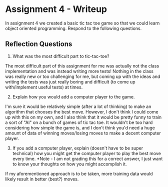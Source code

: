 # Assignment 4 - Writeup

In assignment 4 we created a basic tic tac toe game so that we could learn object oriented programming. Respond to the following questions.

## Reflection Questions

1. What was the most difficult part to tic-tac-toe?

The most difficult part of this assignment for me was actually not the class implementation and was instead writing more tests!
Nothing in the class was really new or too challenging for me, but coming up with the ideas and writing the tests was just really boring and difficult (to come up with/implement useful tests) at times.

2. Explain how you would add a computer player to the game.

I'm sure it would be relatively simple (after a lot of thinking) to make an algorithm that chooses the best move.
However, I don't think I could come up with this on my own, and I also think that it would be pretty funny to train a sort of "AI" on a bunch of games of tic tac toe. It wouldn't be too hard considering how simple the game is, and I don't think you'd need a huge amount of data of winning moves/losing moves to make a decent computer player.

3. If you add a computer player, explain (doesn't have to be super technical) how you might get the computer player to play the best move every time. *Note - I am not grading this for a correct answer, I just want to know your thoughts on how you might accomplish it.

If my aforementioned approach is to be taken, more training data would likely result in better (best?) moves.
